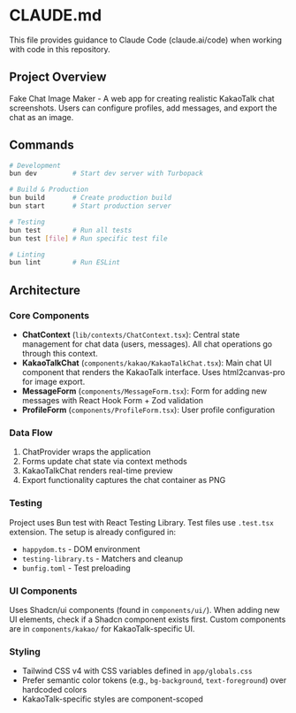 # CLAUDE.md

This file provides guidance to Claude Code (claude.ai/code) when working with code in this repository.

## Project Overview

Fake Chat Image Maker - A web app for creating realistic KakaoTalk chat screenshots. Users can configure profiles, add messages, and export the chat as an image.

## Commands

```bash
# Development
bun dev         # Start dev server with Turbopack

# Build & Production
bun build       # Create production build
bun start       # Start production server

# Testing
bun test        # Run all tests
bun test [file] # Run specific test file

# Linting
bun lint        # Run ESLint
```

## Architecture

### Core Components

- **ChatContext** (`lib/contexts/ChatContext.tsx`): Central state management for chat data (users, messages). All chat operations go through this context.
- **KakaoTalkChat** (`components/kakao/KakaoTalkChat.tsx`): Main chat UI component that renders the KakaoTalk interface. Uses html2canvas-pro for image export.
- **MessageForm** (`components/MessageForm.tsx`): Form for adding new messages with React Hook Form + Zod validation
- **ProfileForm** (`components/ProfileForm.tsx`): User profile configuration

### Data Flow

1. ChatProvider wraps the application
2. Forms update chat state via context methods
3. KakaoTalkChat renders real-time preview
4. Export functionality captures the chat container as PNG

### Testing

Project uses Bun test with React Testing Library. Test files use `.test.tsx` extension. The setup is already configured in:

- `happydom.ts` - DOM environment
- `testing-library.ts` - Matchers and cleanup
- `bunfig.toml` - Test preloading

### UI Components

Uses Shadcn/ui components (found in `components/ui/`). When adding new UI elements, check if a Shadcn component exists first. Custom components are in `components/kakao/` for KakaoTalk-specific UI.

### Styling

- Tailwind CSS v4 with CSS variables defined in `app/globals.css`
- Prefer semantic color tokens (e.g., `bg-background`, `text-foreground`) over hardcoded colors
- KakaoTalk-specific styles are component-scoped
